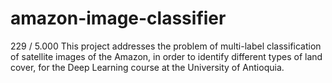 # amazon-image-classifier
 229 / 5.000 This project addresses the problem of multi-label classification of satellite images of the Amazon, in order to identify different types of land cover, for the Deep Learning course at the University of Antioquia.
